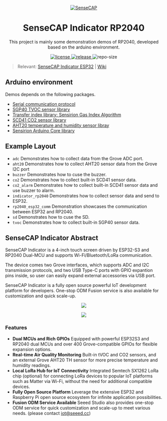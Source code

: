 <p align="center">
  <a href="https://wiki.seeedstudio.com/SenseCAP_Indicator_How_To_Flash_The_Default_Firmware/#flash-by-arduino-ide">
    <img src="https://files.seeedstudio.com/wiki/wiki-platform/SeeedStudio.png" width="auto" height="auto" alt="SenseCAP">
  </a>
</p>

<div align="center">

# **SenseCAP Indicator RP2040**

This project is mainly some demonstration demos of RP2040, developed based on the arduino environment.

</div>

<p align="center">
  <a href="https://raw.githubusercontent.com/seeed-solution/SenseCAP_Indicator_RP2040/main/LICENSE">
    <img src="https://img.shields.io/github/license/seeed-solution/SenseCAP_Indicator_RP2040" alt="license">
  </a>
  <a href="https://github.com/seeed-solution/SenseCAP_Indicator_RP2040/releases">
    <img src="https://img.shields.io/github/v/release/seeed-solution/SenseCAP_Indicator_RP2040?include_prereleases&color=blueviolet" alt="release">
  </a>
    <img src="https://img.shields.io/github/repo-size/seeed-solution/SenseCAP_Indicator_RP2040" alt="repo-size">
</p>

> Relevant: [SenseCAP Indicator ESP32](https://github.com/Seeed-Solution/SenseCAP_Indicator_ESP32) | [Wiki](https://wiki.seeedstudio.com/SenseCAP_Indicator_How_To_Flash_The_Default_Firmware/#rp2040-development-tool)

## Arduino environment

Demos depends on the following packages.

- [Serial communication protocol](https://github.com/bakercp/PacketSerial)
- [SGP40 TVOC sensor library](https://github.com/Sensirion/arduino-i2c-sgp40)
- [Transfer index library: Sensirion Gas Index Algorithm](https://github.com/Sensirion/arduino-gas-index-algorithm)
- [SCD41 CO2 sensor library](https://github.com/Sensirion/arduino-i2c-scd4x)
- [AHT20 temperature and humidity sensor libray](https://github.com/Seeed-Studio/Seeed_Arduino_AHT20)
- [Sensirion Arduino Core library](https://github.com/Sensirion/arduino-core)


## Example Layout

- `adc`  Demonstrates how to collect data from the Grove ADC port.
- `aht20` Demonstrates how to collect AHT20 sensor data from the Grove I2C port
- `buzzer` Demonstrates how to cuse the buzzer.
- `co2` Demonstrates how to collect built-in SCD41 sensor data.
- `co2_alarm` Demonstrates how to collect built-in SCD41 sensor data and use buzzer to alarm.
- `indicator_rp2040` Demonstrates how to collect sensor data and send to ESP32.
- `rp2040_esp32_comm` Demonstration showcases the communication between ESP32 and RP2040.
- `sd` Demonstrates how to cuse the SD.
- `tvoc` Demonstrates how to collect built-in SGP40 sensor data.


## **SenseCAP Indicator Abstract**



SenseCAP Indicator is a 4-inch touch screen driven by ESP32-S3 and RP2040 Dual-MCU and supports Wi-Fi/Bluetooth/LoRa communication. 

The device comes two Grove interfaces, which supports ADC and I2C transmission protocols, and two USB Type-C ports with GPIO expantion pins inside, so user can easily expand external accessories via USB port.

SenseCAP Indicator is a fully open source powerful IoT development platform for developers. One-stop ODM Fusion service is also available for customization and quick scale-up.

<div align="center"><img width={480} src="https://files.seeedstudio.com/wiki/SenseCAP/SenseCAP_Indicator/SenseCAP_Indicator_1.png"/></div>

<p align="center" style={{textAlign: 'center'}}><a href="https://www.seeedstudio.com/SenseCAP-Indicator-D1-p-5643.html" ><img src="https://files.seeedstudio.com/wiki/RS485_500cm%20ultrasonic_sensor/image%202.png" border="0" /></a></p>



### **Features**



- **Dual MCUs and Rich GPIOs** 
Equipped with powerful ESP32S3 and RP2040 dual MCUs and over 400 Grove-compatible GPIOs for flexible expansion options.
- **Real-time Air Quality Monitoring** 
Built-in tVOC and CO2 sensors, and an external Grove AHT20 TH sensor for more precise temperature and humidity readings.
- **Local LoRa Hub for IoT Connectivity** 
Integrated Semtech SX1262 LoRa chip (optional) for connecting LoRa devices to popular IoT platforms such as Matter via Wi-Fi, without the need for additional compatible devices.
- **Fully Open Source Platform** 
Leverage the extensive ESP32 and Raspberry Pi open source ecosystem for infinite application possibilities.
- **Fusion ODM Service Available** 
Seeed Studio also provides one-stop ODM service for quick customization and scale-up to meet various needs. (please contact iot@seeed.cc)





